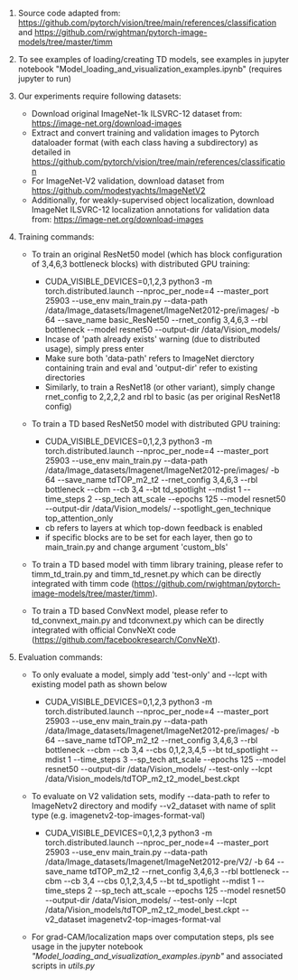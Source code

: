 1. Source code adapted from: https://github.com/pytorch/vision/tree/main/references/classification and https://github.com/rwightman/pytorch-image-models/tree/master/timm 

2. To see examples of loading/creating TD models, see examples in jupyter notebook "Model_loading_and_visualization_examples.ipynb" (requires jupyter to run)

3. Our experiments require following datasets:
    - Download original ImageNet-1k ILSVRC-12 dataset from: https://image-net.org/download-images
    - Extract and convert training and validation images to Pytorch dataloader format (with each class having a subdirectory) as detailed in https://github.com/pytorch/vision/tree/main/references/classification
    - For ImageNet-V2 validation, download dataset from https://github.com/modestyachts/ImageNetV2
    - Additionally, for weakly-supervised object localization, download ImageNet ILSVRC-12 localization annotations for validation data from: https://image-net.org/download-images 
    
4. Training commands: 
    - To train an original ResNet50 model (which has block configuration of 3,4,6,3 bottleneck blocks) with distributed GPU training:
        - CUDA_VISIBLE_DEVICES=0,1,2,3 python3 -m torch.distributed.launch --nproc_per_node=4 --master_port 25903 --use_env main_train.py --data-path /data/Image_datasets/Imagenet/ImageNet2012-pre/images/ -b 64 --save_name basic_ResNet50 --rnet_config 3,4,6,3 --rbl bottleneck --model resnet50 --output-dir /data/Vision_models/
        - Incase of 'path already exists' warning (due to distributed usage), simply press enter
        - Make sure both 'data-path' refers to ImageNet dierctory containing train and eval and 'output-dir' refer to existing directories
        - Similarly, to train a ResNet18 (or other variant), simply change rnet_config to 2,2,2,2 and rbl to basic (as per original ResNet18 config)
        
    - To train a TD based ResNet50 model with distributed GPU training:
        - CUDA_VISIBLE_DEVICES=0,1,2,3 python3 -m torch.distributed.launch --nproc_per_node=4 --master_port 25903 --use_env main_train.py --data-path /data/Image_datasets/Imagenet/ImageNet2012-pre/images/ -b 64 --save_name tdTOP_m2_t2 --rnet_config 3,4,6,3 --rbl bottleneck --cbm --cb 3,4 --bt td_spotlight --mdist 1 --time_steps 2 --sp_tech att_scale --epochs 125  --model resnet50 --output-dir /data/Vision_models/ --spotlight_gen_technique top_attention_only
        - cb refers to layers at which top-down feedback is enabled
        - if specific blocks are to be set for each layer, then go to main_train.py and change argument 'custom_bls' 
        
    - To train a TD based model with timm library training, please refer to timm_td_train.py and timm_td_resnet.py which can be directly integrated with timm code (https://github.com/rwightman/pytorch-image-models/tree/master/timm).
    - To train a TD based ConvNext model, please refer to td_convnext_main.py and tdconvnext.py which can be directly integrated with official ConvNeXt code (https://github.com/facebookresearch/ConvNeXt).   

5. Evaluation commands:
    - To only evaluate a model, simply add 'test-only' and --lcpt with existing model path as shown below  
        - CUDA_VISIBLE_DEVICES=0,1,2,3 python3 -m torch.distributed.launch --nproc_per_node=4 --master_port 25903 --use_env main_train.py --data-path /data/Image_datasets/Imagenet/ImageNet2012-pre/images/ -b 64 --save_name tdTOP_m2_t2 --rnet_config 3,4,6,3 --rbl bottleneck --cbm --cb 3,4 --cbs 0,1,2,3,4,5 --bt td_spotlight --mdist 1 --time_steps 3 --sp_tech att_scale --epochs 125  --model resnet50 --output-dir /data/Vision_models/ --test-only --lcpt /data/Vision_models/tdTOP_m2_t2_model_best.ckpt
        
    - To evaluate on V2 validation sets, modify --data-path to refer to ImageNetv2 directory and modify --v2_dataset with name of  split type (e.g. imagenetv2-top-images-format-val)
        - CUDA_VISIBLE_DEVICES=0,1,2,3 python3 -m torch.distributed.launch --nproc_per_node=4 --master_port 25903 --use_env main_train.py --data-path /data/Image_datasets/Imagenet/ImageNet2012-pre/V2/ -b 64 --save_name tdTOP_m2_t2 --rnet_config 3,4,6,3 --rbl bottleneck --cbm --cb 3,4 --cbs 0,1,2,3,4,5 --bt td_spotlight --mdist 1 --time_steps 2 --sp_tech att_scale --epochs 125  --model resnet50 --output-dir /data/Vision_models/ --test-only --lcpt /data/Vision_models/tdTOP_m2_t2_model_best.ckpt --v2_dataset imagenetv2-top-images-format-val

    - For grad-CAM/localization maps over computation steps, pls see usage in the jupyter notebook _"Model_loading_and_visualization_examples.ipynb"_ and associated scripts in _utils.py_ 
    
